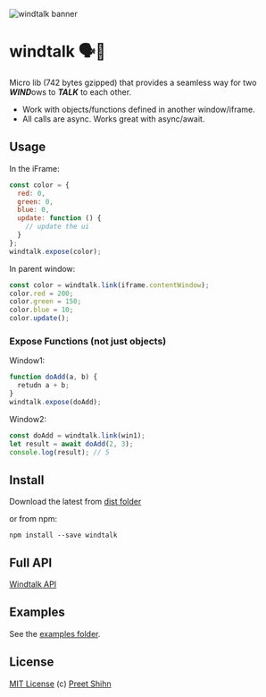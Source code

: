 ![windtalk banner](https://pshihn.github.io/windtalk/images/banner.png)

# windtalk  🗣💨

Micro lib (742 bytes gzipped) that provides a seamless way for two <b><i>WIND</i></b>ows to <b><i>TALK</i></b> to each other. 

* Work with objects/functions defined in another window/iframe. 
* All calls are async. Works great with async/await.

## Usage

In the iFrame:
```javascript
const color = {
  red: 0,
  green: 0,
  blue: 0,
  update: function () {
    // update the ui
  }
};
windtalk.expose(color);
```
In parent window:
```javascript
const color = windtalk.link(iframe.contentWindow);
color.red = 200;
color.green = 150;
color.blue = 10;
color.update();
```

### Expose Functions (not just objects)
Window1:
```javascript
function doAdd(a, b) {
  retudn a + b;
}
windtalk.expose(doAdd);
```
Window2:

```javascript
const doAdd = windtalk.link(win1);
let result = await doAdd(2, 3);
console.log(result); // 5
```

## Install

Download the latest from [dist folder](https://github.com/pshihn/windtalk/tree/master/dist)

or from npm:
```
npm install --save windtalk
```

## Full API
[Windtalk API](https://github.com/pshihn/windtalk/wiki/Windtalk-API)

## Examples
See the [examples folder](https://github.com/pshihn/windtalk/tree/master/examples).

## License
[MIT License](https://github.com/pshihn/windtalk/blob/master/LICENSE) (c) [Preet Shihn](https://twitter.com/preetster)
